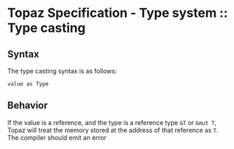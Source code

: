# Topaz Specification - Type system :: Type casting

## Syntax

The type casting syntax is as follows:

```tp
value as Type
```

## Behavior

If the value is a reference, and the type is a reference type `&T` or `&mut T`,
Topaz will treat the memory stored at the address of that reference as `T`.
The compiler should emit an error
